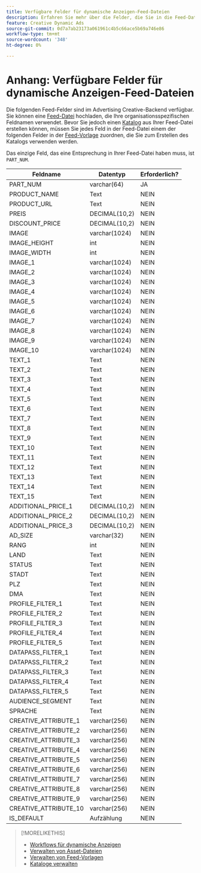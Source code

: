 ```yaml
---
title: Verfügbare Felder für dynamische Anzeigen-Feed-Dateien
description: Erfahren Sie mehr über die Felder, die Sie in die Feed-Dateien aufnehmen können, die Sie zum Erstellen dynamischer Anzeigen verwenden.
feature: Creative Dynamic Ads
source-git-commit: 0d7a7ab23173a061961c4b5c66ace5b69a746e86
workflow-type: tm+mt
source-wordcount: '348'
ht-degree: 0%

---
```


# Anhang: Verfügbare Felder für dynamische Anzeigen-Feed-Dateien

Die folgenden Feed-Felder sind im Advertising Creative-Backend verfügbar. Sie können eine [Feed-Datei](/help/creative/feeds/asset-manage.md) hochladen, die Ihre organisationsspezifischen Feldnamen verwendet. Bevor Sie jedoch einen [Katalog](/help/creative/feeds/catalog-manage.md) aus Ihrer Feed-Datei erstellen können, müssen Sie jedes Feld in der Feed-Datei einem der folgenden Felder in der [Feed-Vorlage](/help/creative/feeds/feed-template-manage.md) zuordnen, die Sie zum Erstellen des Katalogs verwenden werden.

Das einzige Feld, das eine Entsprechung in Ihrer Feed-Datei haben muss, ist `PART_NUM`.

<!-- Questions:

What are these?
Rank
PROFILE_FILTER fields



Do geo fields need be populated as follows:
Country: 2 Letter country code (example: US)
State: state code_2 letter country code (example: CA_US)
City: City name_State code_2 letter country code (example: San Jose_CA_US)
DMA: DMA _2 letter country code (example: 201_US)
Zipcode: Zip code_2 letter country code (example: 94086_US)


TRUE?   GEO fields(Country/State/City/DMA/Zip), UT fields (UT1/UT2/UT3/UT4/UT5) [do we have an equivalent now?], Filtering fields(F1/F2/F3/F4/F5) can have comma separated values. We can have upto 2K characters.

TRUE FOR CSV AND TSV? character encoding on text format files should be UTF-8 -- If yes, then add that with feed file requirements.

-->

| Feldname | Datentyp | Erforderlich? |
|------------|-----------|-----------|
| PART_NUM | varchar(64) | JA |
| PRODUCT_NAME | Text | NEIN |
| PRODUCT_URL | Text | NEIN |
| PREIS | DECIMAL(10,2) | NEIN |
| DISCOUNT_PRICE | DECIMAL(10,2) | NEIN |
| IMAGE | varchar(1024) | NEIN |
| IMAGE_HEIGHT | int | NEIN |
| IMAGE_WIDTH | int | NEIN |
| IMAGE_1 | varchar(1024) | NEIN |
| IMAGE_2 | varchar(1024) | NEIN |
| IMAGE_3 | varchar(1024) | NEIN |
| IMAGE_4 | varchar(1024) | NEIN |
| IMAGE_5 | varchar(1024) | NEIN |
| IMAGE_6 | varchar(1024) | NEIN |
| IMAGE_7 | varchar(1024) | NEIN |
| IMAGE_8 | varchar(1024) | NEIN |
| IMAGE_9 | varchar(1024) | NEIN |
| IMAGE_10 | varchar(1024) | NEIN |
| TEXT_1 | Text | NEIN |
| TEXT_2 | Text | NEIN |
| TEXT_3 | Text | NEIN |
| TEXT_4 | Text | NEIN |
| TEXT_5 | Text | NEIN |
| TEXT_6 | Text | NEIN |
| TEXT_7 | Text | NEIN |
| TEXT_8 | Text | NEIN |
| TEXT_9 | Text | NEIN |
| TEXT_10 | Text | NEIN |
| TEXT_11 | Text | NEIN |
| TEXT_12 | Text | NEIN |
| TEXT_13 | Text | NEIN |
| TEXT_14 | Text | NEIN |
| TEXT_15 | Text | NEIN |
| ADDITIONAL_PRICE_1 | DECIMAL(10,2) | NEIN |
| ADDITIONAL_PRICE_2 | DECIMAL(10,2) | NEIN |
| ADDITIONAL_PRICE_3 | DECIMAL(10,2) | NEIN |
| AD_SIZE | varchar(32) | NEIN |
| RANG | int | NEIN |
| LAND | Text | NEIN |
| STATUS | Text | NEIN |
| STADT | Text | NEIN |
| PLZ | Text | NEIN |
| DMA | Text | NEIN |
| PROFILE_FILTER_1 | Text | NEIN |
| PROFILE_FILTER_2 | Text | NEIN |
| PROFILE_FILTER_3 | Text | NEIN |
| PROFILE_FILTER_4 | Text | NEIN |
| PROFILE_FILTER_5 | Text | NEIN |
| DATAPASS_FILTER_1 | Text | NEIN |
| DATAPASS_FILTER_2 | Text | NEIN |
| DATAPASS_FILTER_3 | Text | NEIN |
| DATAPASS_FILTER_4 | Text | NEIN |
| DATAPASS_FILTER_5 | Text | NEIN |
| AUDIENCE_SEGMENT | Text | NEIN |
| SPRACHE | Text | NEIN |
| CREATIVE_ATTRIBUTE_1 | varchar(256) | NEIN |
| CREATIVE_ATTRIBUTE_2 | varchar(256) | NEIN |
| CREATIVE_ATTRIBUTE_3 | varchar(256) | NEIN |
| CREATIVE_ATTRIBUTE_4 | varchar(256) | NEIN |
| CREATIVE_ATTRIBUTE_5 | varchar(256) | NEIN |
| CREATIVE_ATTRIBUTE_6 | varchar(256) | NEIN |
| CREATIVE_ATTRIBUTE_7 | varchar(256) | NEIN |
| CREATIVE_ATTRIBUTE_8 | varchar(256) | NEIN |
| CREATIVE_ATTRIBUTE_9 | varchar(256) | NEIN |
| CREATIVE_ATTRIBUTE_10 | varchar(256) | NEIN |
| IS_DEFAULT | Aufzählung | NEIN |

>[!MORELIKETHIS]
>
>* [Workflows für dynamische Anzeigen](/help/creative/introduction/workflow-dynamic-ads.md)
>* [Verwalten von Asset-Dateien](/help/creative/feeds/asset-manage.md)
>* [Verwalten von Feed-Vorlagen](/help/creative/feeds/feed-template-manage.md)
>* [Kataloge verwalten](/help/creative/feeds/catalog-manage.md)
